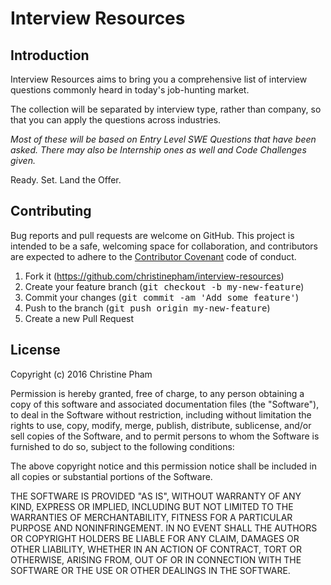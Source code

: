 # Interview Resources

## Introduction

Interview Resources aims to bring you a comprehensive list of interview questions commonly heard in today's job-hunting market.

The collection will be separated by interview type, rather than company, so that you can apply the questions across industries.

*Most of these will be based on Entry Level SWE Questions that have been asked. There may also be Internship ones as well and Code Challenges given.*

Ready. Set. Land the Offer.

## Contributing

Bug reports and pull requests are welcome on GitHub. This project is intended to be a safe, welcoming space for collaboration, and contributors are expected to adhere to the [Contributor Covenant](http://contributor-covenant.org/) code of conduct.

1. Fork it (https://github.com/christinepham/interview-resources)
2. Create your feature branch (<tt>git checkout -b my-new-feature</tt>)
3. Commit your changes (<tt>git commit -am 'Add some feature'</tt>)
4. Push to the branch (<tt>git push origin my-new-feature</tt>)
5. Create a new Pull Request

## License

Copyright (c) 2016 Christine Pham

Permission is hereby granted, free of charge, to any person obtaining
a copy of this software and associated documentation files (the
"Software"), to deal in the Software without restriction, including
without limitation the rights to use, copy, modify, merge, publish,
distribute, sublicense, and/or sell copies of the Software, and to
permit persons to whom the Software is furnished to do so, subject to
the following conditions:

The above copyright notice and this permission notice shall be
included in all copies or substantial portions of the Software.

THE SOFTWARE IS PROVIDED "AS IS", WITHOUT WARRANTY OF ANY KIND,
EXPRESS OR IMPLIED, INCLUDING BUT NOT LIMITED TO THE WARRANTIES OF
MERCHANTABILITY, FITNESS FOR A PARTICULAR PURPOSE AND
NONINFRINGEMENT. IN NO EVENT SHALL THE AUTHORS OR COPYRIGHT HOLDERS BE
LIABLE FOR ANY CLAIM, DAMAGES OR OTHER LIABILITY, WHETHER IN AN ACTION
OF CONTRACT, TORT OR OTHERWISE, ARISING FROM, OUT OF OR IN CONNECTION
WITH THE SOFTWARE OR THE USE OR OTHER DEALINGS IN THE SOFTWARE.
